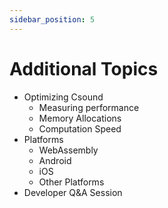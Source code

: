 ```yaml
---
sidebar_position: 5
---
```


# Additional Topics 

* Optimizing Csound
  * Measuring performance 
  * Memory Allocations
  * Computation Speed 
* Platforms
  * WebAssembly 
  * Android
  * iOS
  * Other Platforms
* Developer Q&A Session 
